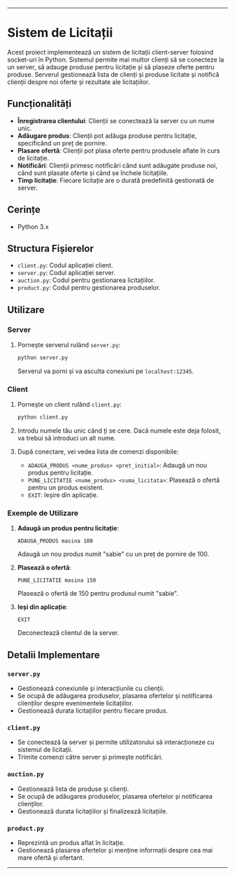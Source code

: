 
---

# Sistem de Licitații

Acest proiect implementează un sistem de licitații client-server folosind socket-uri în Python. Sistemul permite mai multor clienți să se conecteze la un server, să adauge produse pentru licitație și să plaseze oferte pentru produse. Serverul gestionează lista de clienți și produse licitate și notifică clienții despre noi oferte și rezultate ale licitațiilor.

## Funcționalități

- **Înregistrarea clientului**: Clienții se conectează la server cu un nume unic.
- **Adăugare produs**: Clienții pot adăuga produse pentru licitație, specificând un preț de pornire.
- **Plasare ofertă**: Clienții pot plasa oferte pentru produsele aflate în curs de licitație.
- **Notificări**: Clienții primesc notificări când sunt adăugate produse noi, când sunt plasate oferte și când se încheie licitațiile.
- **Timp licitație**: Fiecare licitație are o durată predefinită gestionată de server.

## Cerințe

- Python 3.x

## Structura Fișierelor

- `client.py`: Codul aplicației client.
- `server.py`: Codul aplicației server.
- `auction.py`: Codul pentru gestionarea licitațiilor.
- `product.py`: Codul pentru gestionarea produselor.

## Utilizare

### Server

1. Pornește serverul rulând `server.py`:

   ```bash
   python server.py
   ```

   Serverul va porni și va asculta conexiuni pe `localhost:12345`.

### Client

1. Pornește un client rulând `client.py`:

   ```bash
   python client.py
   ```

2. Introdu numele tău unic când ți se cere. Dacă numele este deja folosit, va trebui să introduci un alt nume.
3. După conectare, vei vedea lista de comenzi disponibile:

   - `ADAUGA_PRODUS <nume_produs> <pret_initial>`: Adaugă un nou produs pentru licitație.
   - `PUNE_LICITATIE <nume_produs> <suma_licitata>`: Plasează o ofertă pentru un produs existent.
   - `EXIT`: Ieșire din aplicație.

### Exemple de Utilizare

1. **Adaugă un produs pentru licitație**:

   ```plaintext
   ADAUGA_PRODUS masina 100
   ```

   Adaugă un nou produs numit "sabie" cu un preț de pornire de 100.

2. **Plasează o ofertă**:

   ```plaintext
   PUNE_LICITATIE masina 150
   ```

   Plasează o ofertă de 150 pentru produsul numit "sabie".

3. **Ieși din aplicație**:

   ```plaintext
   EXIT
   ```

   Deconectează clientul de la server.

## Detalii Implementare

### `server.py`

- Gestionează conexiunile și interacțiunile cu clienții.
- Se ocupă de adăugarea produselor, plasarea ofertelor și notificarea clienților despre evenimentele licitațiilor.
- Gestionează durata licitațiilor pentru fiecare produs.

### `client.py`

- Se conectează la server și permite utilizatorului să interacționeze cu sistemul de licitații.
- Trimite comenzi către server și primește notificări.

### `auction.py`

- Gestionează lista de produse și clienți.
- Se ocupă de adăugarea produselor, plasarea ofertelor și notificarea clienților.
- Gestionează durata licitațiilor și finalizează licitațiile.

### `product.py`

- Reprezintă un produs aflat în licitație.
- Gestionează plasarea ofertelor și menține informații despre cea mai mare ofertă și ofertant.

---
